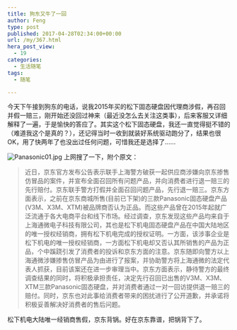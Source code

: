 ```yaml
---
title: 狗东又牛了一回
author: Feng
type: post
published: 2017-04-28T02:34:00+00:00
url: /my/367.html
hera_post_view:
  - 19
categories:
  - 生活随笔
tags:
  - 随笔

---
```

今天下午接到狗东的电话，说我2015年买的松下固态硬盘因代理商涉假，再召回并假一赔三，刚开始还没回过神来（最近没怎么去关注这类事），后来客服又详细解释了一遍，于是愉快的答应了。其实这个松下固态硬盘，我还一直觉得挺不错的（难道我这个是真的？），还记得当时一收到就装好系统驱动跑分了，结果也很OK，用了快两年了也没出过任何问题，可惜我还是选择了……

<img decoding="async" src="https://cdn.uu126.cn/usr/uploads/2017/06/813381104.jpg" alt="Panasonic01.jpg" title="Panasonic01.jpg" />  
上网搜了一下，附个原文：

> 近日，京东官方发布公告表示联手上海警方破获一起供应商涉嫌向京东掺售仿冒品的案件，并宣布全面召回所有问题产品，并向消费者进行退一赔三的先行赔付。京东联手警方打假并全面召回问题产品，先行退一赔三。京东方面表示，之前在京东商城所售(目前已下架)的三款Panasonic固态硬盘产品(V3M、X3M、XTM)被品牌商否认为正品。而这些产品曾在2015年起就广泛流通于各大电商平台和线下市场。经过调查，京东发现这些产品均来自于上海通微电子科技有限公司，其也是松下机电固态硬盘产品在中国大陆地区的唯一授权经销商，拥有松下机电完成的授权证明。一方面，该涉事企业是松下机电的唯一授权经销商，一方面松下机电却又否认其所销售的产品为正品，个中蹊跷引发了消费者的投诉和京东方面的注意。京东随即向警方以上海通微涉嫌掺售仿冒产品为由进行了报案，并协助警方将上海通微的法定代表人抓获，目前该案还在进一步审理当中。京东方面表示，静待警方的最终调查结果的同时，将积极承担责任，决定先行召回已出售的V3M、X3M、XTM三款Panasonic固态硬盘，并对消费者通过一对一回访提供退一赔三的赔付。同时，京东也对此事给消费者带来的困扰进行了公开道歉，并承诺将积极妥善解决好消费者的售后问题。

松下机电大陆唯一经销商售假，京东背锅。好在京东靠谱，把锅背下了。